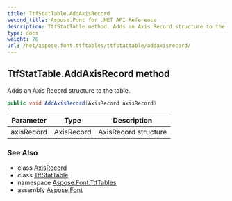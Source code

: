 ```yaml
---
title: TtfStatTable.AddAxisRecord
second_title: Aspose.Font for .NET API Reference
description: TtfStatTable method. Adds an Axis Record structure to the table
type: docs
weight: 70
url: /net/aspose.font.ttftables/ttfstattable/addaxisrecord/
---
```

## TtfStatTable.AddAxisRecord method

Adds an Axis Record structure to the table.

```csharp
public void AddAxisRecord(AxisRecord axisRecord)
```

| Parameter | Type | Description |
| --- | --- | --- |
| axisRecord | AxisRecord | AxisRecord structure |

### See Also

* class [AxisRecord](../../ttfstattable.axisrecord/)
* class [TtfStatTable](../)
* namespace [Aspose.Font.TtfTables](../../ttfstattable/)
* assembly [Aspose.Font](../../../)


